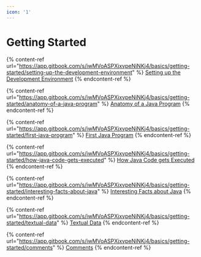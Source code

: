 ```yaml
---
icon: '1'
---
```


# Getting Started

{% content-ref url="https://app.gitbook.com/s/iwMVoASPXjxvpeNiNKj4/basics/getting-started/setting-up-the-development-environment" %}
[Setting up the Development Environment](https://app.gitbook.com/s/iwMVoASPXjxvpeNiNKj4/basics/getting-started/setting-up-the-development-environment)
{% endcontent-ref %}

{% content-ref url="https://app.gitbook.com/s/iwMVoASPXjxvpeNiNKj4/basics/getting-started/anatomy-of-a-java-program" %}
[Anatomy of a Java Program](https://app.gitbook.com/s/iwMVoASPXjxvpeNiNKj4/basics/getting-started/anatomy-of-a-java-program)
{% endcontent-ref %}

{% content-ref url="https://app.gitbook.com/s/iwMVoASPXjxvpeNiNKj4/basics/getting-started/first-java-program" %}
[First Java Program](https://app.gitbook.com/s/iwMVoASPXjxvpeNiNKj4/basics/getting-started/first-java-program)
{% endcontent-ref %}

{% content-ref url="https://app.gitbook.com/s/iwMVoASPXjxvpeNiNKj4/basics/getting-started/how-java-code-gets-executed" %}
[How Java Code gets Executed](https://app.gitbook.com/s/iwMVoASPXjxvpeNiNKj4/basics/getting-started/how-java-code-gets-executed)
{% endcontent-ref %}

{% content-ref url="https://app.gitbook.com/s/iwMVoASPXjxvpeNiNKj4/basics/getting-started/interesting-facts-about-java" %}
[Interesting Facts about Java](https://app.gitbook.com/s/iwMVoASPXjxvpeNiNKj4/basics/getting-started/interesting-facts-about-java)
{% endcontent-ref %}

{% content-ref url="https://app.gitbook.com/s/iwMVoASPXjxvpeNiNKj4/basics/getting-started/textual-data" %}
[Textual Data](https://app.gitbook.com/s/iwMVoASPXjxvpeNiNKj4/basics/getting-started/textual-data)
{% endcontent-ref %}

{% content-ref url="https://app.gitbook.com/s/iwMVoASPXjxvpeNiNKj4/basics/getting-started/comments" %}
[Comments](https://app.gitbook.com/s/iwMVoASPXjxvpeNiNKj4/basics/getting-started/comments)
{% endcontent-ref %}

